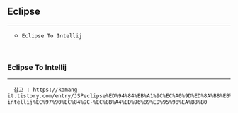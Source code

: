 ## Eclipse
-----
```
  ㅇ Eclipse To Intellij
```

<br/>

### Eclipse To Intellij
---
```
  참고 : https://kamang-it.tistory.com/entry/JSPeclipse%ED%94%84%EB%A1%9C%EC%A0%9D%ED%8A%B8%EB%A5%BC-intellij%EC%97%90%EC%84%9C-%EC%8B%A4%ED%96%89%ED%95%98%EA%B8%B0
```
